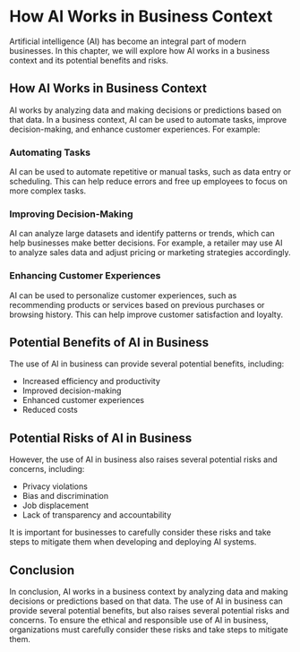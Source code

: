 How AI Works in Business Context
=========================================================================

Artificial intelligence (AI) has become an integral part of modern businesses. In this chapter, we will explore how AI works in a business context and its potential benefits and risks.

How AI Works in Business Context
--------------------------------

AI works by analyzing data and making decisions or predictions based on that data. In a business context, AI can be used to automate tasks, improve decision-making, and enhance customer experiences. For example:

### Automating Tasks

AI can be used to automate repetitive or manual tasks, such as data entry or scheduling. This can help reduce errors and free up employees to focus on more complex tasks.

### Improving Decision-Making

AI can analyze large datasets and identify patterns or trends, which can help businesses make better decisions. For example, a retailer may use AI to analyze sales data and adjust pricing or marketing strategies accordingly.

### Enhancing Customer Experiences

AI can be used to personalize customer experiences, such as recommending products or services based on previous purchases or browsing history. This can help improve customer satisfaction and loyalty.

Potential Benefits of AI in Business
------------------------------------

The use of AI in business can provide several potential benefits, including:

* Increased efficiency and productivity
* Improved decision-making
* Enhanced customer experiences
* Reduced costs

Potential Risks of AI in Business
---------------------------------

However, the use of AI in business also raises several potential risks and concerns, including:

* Privacy violations
* Bias and discrimination
* Job displacement
* Lack of transparency and accountability

It is important for businesses to carefully consider these risks and take steps to mitigate them when developing and deploying AI systems.

Conclusion
----------

In conclusion, AI works in a business context by analyzing data and making decisions or predictions based on that data. The use of AI in business can provide several potential benefits, but also raises several potential risks and concerns. To ensure the ethical and responsible use of AI in business, organizations must carefully consider these risks and take steps to mitigate them.


